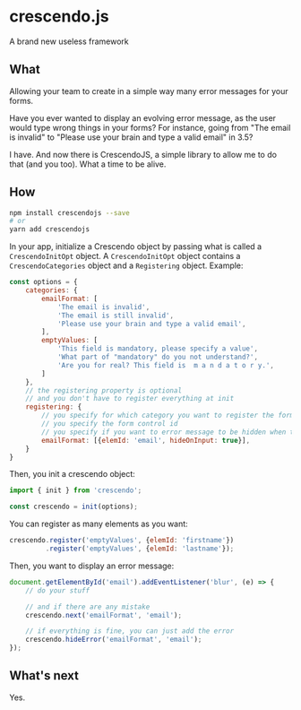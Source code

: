 # crescendo.js

A brand new useless framework

## What
Allowing your team to create in a simple way many error messages for your forms.

Have you ever wanted to display an evolving error message, as the user would type wrong things in your forms? For instance, going from "The email is invalid" to "Please use your brain and type a valid email" in 3.5?

I have. And now there is CrescendoJS, a simple library to allow me to do that (and you too). What a time to be alive.

## How
```sh
npm install crescendojs --save
# or
yarn add crescendojs
```

In your app, initialize a Crescendo object by passing what is called a `CrescendoInitOpt` object. A `CrescendoInitOpt` object contains a `CrescendoCategories` object and a `Registering` object.
Example:

```js
const options = {
    categories: {
        emailFormat: [
            'The email is invalid',
            'The email is still invalid',
            'Please use your brain and type a valid email',
        ],
        emptyValues: [
            'This field is mandatory, please specify a value',
            'What part of "mandatory" do you not understand?',
            'Are you for real? This field is  m a n d a t o r y.',
        ]
    },
    // the registering property is optional
    // and you don't have to register everything at init
    registering: {
        // you specify for which category you want to register the form control
        // you specify the form control id
        // you specify if you want to error message to be hidden when the user starts typing again (default is true)
        emailFormat: [{elemId: 'email', hideOnInput: true}],
    }
}
```

Then, you init a crescendo object:

```js
import { init } from 'crescendo';

const crescendo = init(options);
```

You can register as many elements as you want:

```js
crescendo.register('emptyValues', {elemId: 'firstname'})
         .register('emptyValues', {elemId: 'lastname'});
```

Then, you want to display an error message:

```js
document.getElementById('email').addEventListener('blur', (e) => {
    // do your stuff

    // and if there are any mistake
    crescendo.next('emailFormat', 'email');

    // if everything is fine, you can just add the error
    crescendo.hideError('emailFormat', 'email');
});
```

## What's next

Yes.